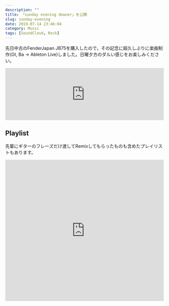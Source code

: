 ```yaml
---
description: ""
title: 「sunday evening downer」を公開
slug: sunday-evening
date: 2019-07-14 23:46:04
category: Music
tags: [SoundCloud, Rock]
---
```


先日中古のFenderJapan JB75を購入したので，その記念に超久しぶりに楽曲制作(Gt, Ba -> Ableton Live)しました。日曜夕方のダルい感じをお楽しみください。

<iframe width="100%" height="166" scrolling="no" frameborder="no" allow="autoplay" src="https://w.soundcloud.com/player/?url=https%3A//api.soundcloud.com/tracks/650983226&color=%23ff5500&auto_play=false&hide_related=false&show_comments=true&show_user=true&show_reposts=false&show_teaser=true"></iframe>

<!-- more -->

## Playlist

先輩にギターのフレーズだけ渡してRemixしてもらったものも含めたプレイリストもあります。

<iframe width="100%" height="450" scrolling="no" frameborder="no" allow="autoplay" src="https://w.soundcloud.com/player/?url=https%3A//api.soundcloud.com/playlists/825452744&color=%23ff5500&auto_play=false&hide_related=false&show_comments=true&show_user=true&show_reposts=false&show_teaser=true"></iframe>